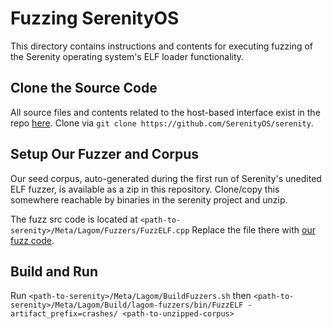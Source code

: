 # Fuzzing SerenityOS

This directory contains instructions and contents for executing fuzzing of the Serenity operating system's ELF loader functionality.

## Clone the Source Code

All source files and contents related to the host-based interface exist in the repo [here](https://github.com/SerenityOS/serenity). 
Clone via 
`git clone https://github.com/SerenityOS/serenity`.

## Setup Our Fuzzer and Corpus

Our seed corpus, auto-generated during the first run of Serenity's unedited ELF fuzzer, is available as a zip in this repository. Clone/copy this somewhere reachable by binaries in the serenity project and unzip.

The fuzz src code is located at 
`<path-to-serenity>/Meta/Lagom/Fuzzers/FuzzELF.cpp`
Replace the file there with [our fuzz code](./FuzzELF.cpp).

## Build and Run

Run 
`<path-to-serenity>/Meta/Lagom/BuildFuzzers.sh`
then 
`<path-to-serenity>/Meta/Lagom/Build/lagom-fuzzers/bin/FuzzELF -artifact_prefix=crashes/ <path-to-unzipped-corpus>`

